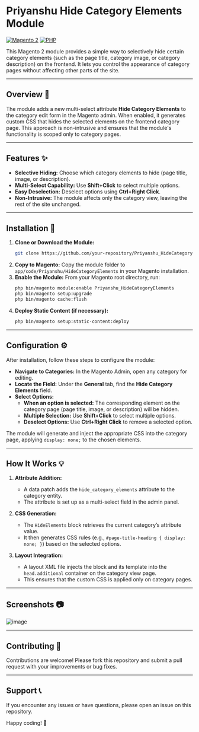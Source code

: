 
# Priyanshu Hide Category Elements Module

[![Magento 2](https://img.shields.io/badge/Magento-2.x-blue)](https://magento.com) [![PHP](https://img.shields.io/badge/PHP-7.3%2B-blue)](https://php.net)

This Magento 2 module provides a simple way to selectively hide certain category elements (such as the page title, category image, or category description) on the frontend. It lets you control the appearance of category pages without affecting other parts of the site.

---

## Overview :eyes:
The module adds a new multi-select attribute **Hide Category Elements** to the category edit form in the Magento admin. When enabled, it generates custom CSS that hides the selected elements on the frontend category page. This approach is non-intrusive and ensures that the module's functionality is scoped only to category pages.

---

## Features :sparkles:
- **Selective Hiding:** Choose which category elements to hide (page title, image, or description).
- **Multi-Select Capability:** Use **Shift+Click** to select multiple options.
- **Easy Deselection:** Deselect options using **Ctrl+Right Click**.
- **Non-Intrusive:** The module affects only the category view, leaving the rest of the site unchanged.

---

## Installation :wrench:
1. **Clone or Download the Module:**
   ```bash
   git clone https://github.com/your-repository/Priyanshu_HideCategoryElements.git
   ```
2. **Copy to Magento:**
   Copy the module folder to `app/code/Priyanshu/HideCategoryElements` in your Magento installation.
3. **Enable the Module:**
   From your Magento root directory, run:
   ```bash
   php bin/magento module:enable Priyanshu_HideCategoryElements
   php bin/magento setup:upgrade
   php bin/magento cache:flush
   ```
4. **Deploy Static Content (if necessary):**
   ```bash
   php bin/magento setup:static-content:deploy
   ```

---

## Configuration :gear:
After installation, follow these steps to configure the module:

- **Navigate to Categories:** In the Magento Admin, open any category for editing.
- **Locate the Field:** Under the **General** tab, find the **Hide Category Elements** field.
- **Select Options:**  
  - **When an option is selected:** The corresponding element on the category page (page title, image, or description) will be hidden.
  - **Multiple Selection:** Use **Shift+Click** to select multiple options.
  - **Deselect Options:** Use **Ctrl+Right Click** to remove a selected option.

The module will generate and inject the appropriate CSS into the category page, applying `display: none;` to the chosen elements.

---

## How It Works :bulb:
1. **Attribute Addition:**
   - A data patch adds the `hide_category_elements` attribute to the category entity.
   - The attribute is set up as a multi-select field in the admin panel.

2. **CSS Generation:**
   - The `HideElements` block retrieves the current category’s attribute value.
   - It then generates CSS rules (e.g., `#page-title-heading { display: none; }`) based on the selected options.

3. **Layout Integration:**
   - A layout XML file injects the block and its template into the `head.additional` container on the category view page.
   - This ensures that the custom CSS is applied only on category pages.

---

## Screenshots :camera:
![image](https://github.com/user-attachments/assets/0a68c342-63ce-4de7-be2b-d890000db019)


---

## Contributing :handshake:
Contributions are welcome! Please fork this repository and submit a pull request with your improvements or bug fixes.

---

## Support :telephone_receiver:
If you encounter any issues or have questions, please open an issue on this repository.

Happy coding! :rocket:


